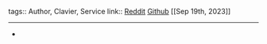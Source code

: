 tags:: Author, Clavier, Service
link:: [Reddit](https://www.reddit.com/user/faster-than-car/) [Github](https://github.com/jaroslaw-weber) 
[[Sep 19th, 2023]]
***

-